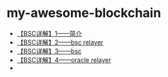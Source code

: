 # my-awesome-blockchain

- [【BSC详解】1——简介](https://www.jianshu.com/p/1e2207e4aa01)
- [【BSC详解】2——bsc relayer](https://www.jianshu.com/p/321fdb7c5b8a)
- [【BSC详解】3——bsc](https://www.jianshu.com/p/27da6e395ec9)
- [【BSC详解】4——oracle relayer](https://www.jianshu.com/p/9208352b3b81)
- []()